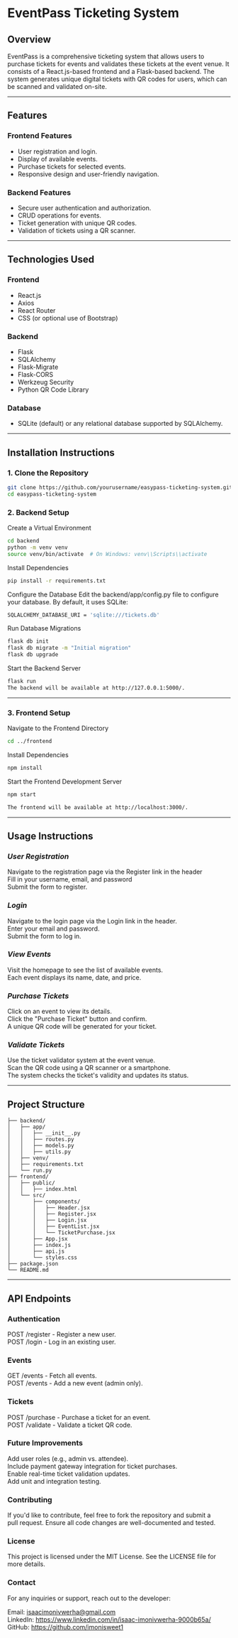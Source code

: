 # EventPass Ticketing System
## **Overview**
EventPass is a comprehensive ticketing system that allows users to purchase tickets for events and validates these tickets at the event venue. It consists of a React.js-based frontend and a Flask-based backend. The system generates unique digital tickets with QR codes for users, which can be scanned and validated on-site.

---
## **Features**

### **Frontend Features**
- User registration and login.
- Display of available events.
- Purchase tickets for selected events.
- Responsive design and user-friendly navigation.

### **Backend Features**
- Secure user authentication and authorization.
- CRUD operations for events.
- Ticket generation with unique QR codes.
- Validation of tickets using a QR scanner.

---
## **Technologies Used**

### **Frontend**
- React.js
- Axios
- React Router
- CSS (or optional use of Bootstrap)

### **Backend**
- Flask
- SQLAlchemy
- Flask-Migrate
- Flask-CORS
- Werkzeug Security
- Python QR Code Library

### **Database**
- SQLite (default) or any relational database supported by SQLAlchemy.

---
## **Installation Instructions**

### **1. Clone the Repository**
```bash
git clone https://github.com/yourusername/easypass-ticketing-system.git
cd easypass-ticketing-system
```
### **2. Backend Setup**
Create a Virtual Environment
```bash
cd backend
python -m venv venv
source venv/bin/activate  # On Windows: venv\\Scripts\\activate
```
Install Dependencies
```bash
pip install -r requirements.txt
```
Configure the Database
Edit the backend/app/config.py file to configure your database. By default, it uses SQLite:
```bash
SQLALCHEMY_DATABASE_URI = 'sqlite:///tickets.db'
```
Run Database Migrations
```bash
flask db init
flask db migrate -m "Initial migration"
flask db upgrade
```
Start the Backend Server
```bash
flask run
The backend will be available at http://127.0.0.1:5000/.
```
---
### **3. Frontend Setup**
Navigate to the Frontend Directory
```bash
cd ../frontend
```
Install Dependencies
```bash
npm install
```
Start the Frontend Development Server
```bash
npm start

The frontend will be available at http://localhost:3000/.
```
---
## **Usage Instructions**
### ***User Registration***
Navigate to the registration page via the Register link in the header<br>
Fill in your username, email, and password<br>
Submit the form to register.
### ***Login***
Navigate to the login page via the Login link in the header.<br>
Enter your email and password.<br>
Submit the form to log in.
### ***View Events***
Visit the homepage to see the list of available events.<br>
Each event displays its name, date, and price.<br>
### ***Purchase Tickets***
Click on an event to view its details.<br>
Click the "Purchase Ticket" button and confirm.<br>
A unique QR code will be generated for your ticket.<br>
### ***Validate Tickets***
Use the ticket validator system at the event venue.<br>
Scan the QR code using a QR scanner or a smartphone.<br>
The system checks the ticket's validity and updates its status.<br>

---
## **Project Structure**
```bashticketing-system/
├── backend/
│   ├── app/
│   │   ├── __init__.py
│   │   ├── routes.py
│   │   ├── models.py
│   │   ├── utils.py
│   ├── venv/
│   ├── requirements.txt
│   └── run.py
├── frontend/
│   ├── public/
│   │   ├── index.html
│   └── src/
│       ├── components/
│       │   ├── Header.jsx
│       │   ├── Register.jsx
│       │   ├── Login.jsx
│       │   ├── EventList.jsx
│       │   └── TicketPurchase.jsx
│       ├── App.jsx
│       ├── index.js
│       ├── api.js
│       └── styles.css
├── package.json
└── README.md
```
---
## **API Endpoints**
### Authentication
POST /register - Register a new user.<br>
POST /login - Log in an existing user.<br>
### Events
GET /events - Fetch all events.<br>
POST /events - Add a new event (admin only).
### Tickets
POST /purchase - Purchase a ticket for an event.<br>
POST /validate - Validate a ticket QR code.
### Future Improvements
Add user roles (e.g., admin vs. attendee).<br>
Include payment gateway integration for ticket purchases.<br>
Enable real-time ticket validation updates.<br>
Add unit and integration testing.
### Contributing
If you'd like to contribute, feel free to fork the repository and submit a <br> pull request. Ensure all code changes are well-documented and tested.

### License
This project is licensed under the MIT License. See the LICENSE file for more details.
### Contact
For any inquiries or support, reach out to the developer:

Email: isaacimonivwerha@gmail.com<br>
LinkedIn: https://www.linkedin.com/in/isaac-imonivwerha-9000b65a/<br>
GitHub: https://github.com/imonisweet1